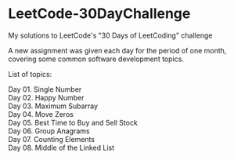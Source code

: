# LeetCode-30DayChallenge
My solutions to LeetCode's "30 Days of LeetCoding" challenge

A new assignment was given each day for the period of one month, covering some common software development topics.

List of topics:

Day 01. Single Number<br>
Day 02. Happy Number<br>
Day 03. Maximum Subarray<br>
Day 04. Move Zeros<br>
Day 05. Best Time to Buy and Sell Stock<br> 
Day 06. Group Anagrams<br>
Day 07. Counting Elements<br>
Day 08. Middle of the Linked List<br>
